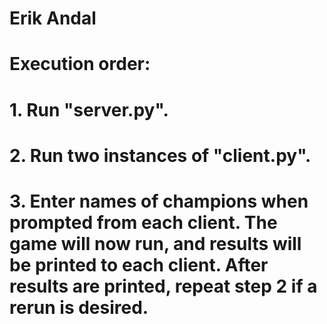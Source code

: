 # Erik Andal

# Execution order:

# 1. Run "server.py".

# 2. Run two instances of "client.py".

# 3. Enter names of champions when prompted from each client. The game will now run, and results will be printed to each client. After results are printed, repeat step 2 if a rerun is desired.